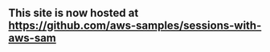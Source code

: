 ## This site is now hosted at <a href="https://github.com/aws-samples/sessions-with-aws-sam">https://github.com/aws-samples/sessions-with-aws-sam</a>